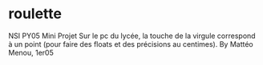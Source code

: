 # roulette
NSI PY05 Mini Projet
Sur le pc du lycée, la touche de la virgule correspond à un point (pour faire des floats et des précisions au centimes).
By Mattéo Menou, 1er05